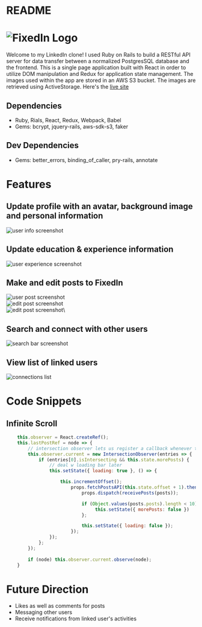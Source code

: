 # README

# ![FixedIn Logo](https://cdn.discordapp.com/attachments/896959094034948166/908732089216684052/logo.png)

Welcome to my LinkedIn clone! I used Ruby on Rails to build a RESTful API server for data transfer between a normalized PostgresSQL database and the frontend. This is a single page application built with React in order to utilize DOM manipulation and Redux for application state management. The images used within the app are stored in an AWS S3 bucket. The images are retrieved using ActiveStorage. Here's the [live site](https://fixedin.herokuapp.com/#/)

## Dependencies
- Ruby, Rials, React, Redux, Webpack, Babel
- Gems: bcrypt, jquery-rails, aws-sdk-s3, faker

## Dev Dependencies
- Gems: better_errors, binding_of_caller, pry-rails, annotate

# Features 
## Update profile with an avatar, background image and personal information
![user info screenshot](https://cdn.discordapp.com/attachments/896959094034948166/908726971545055232/Screenshot_144.png)
## Update education & experience information
![user experience screenshot](https://cdn.discordapp.com/attachments/896959094034948166/908727072971685968/Screenshot_144.png)
## Make and edit posts to FixedIn
![user post screenshot](https://cdn.discordapp.com/attachments/896959094034948166/908727425163223080/Screenshot_145.png)\
![edit post screenshot](https://cdn.discordapp.com/attachments/896959094034948166/908727764297875506/Screenshot_146.png)\
![edit post screenshot](https://cdn.discordapp.com/attachments/896959094034948166/908727950101319700/Screenshot_147.png)\
## Search and connect with other users
![search bar screenshot](https://cdn.discordapp.com/attachments/896959094034948166/908728335511744542/Screenshot_148.png)
## View list of linked users
![connections list](https://cdn.discordapp.com/attachments/896959094034948166/908728871732539392/Screenshot_149.png)

# Code Snippets
## Infinite Scroll 
```javascript
    this.observer = React.createRef();
    this.lastPostRef = node => {
        // intersection observer lets us register a callback whenever the node is in our viewport
        this.observer.current = new IntersectionObserver(entries => {
            if (entries[0].isIntersecting && this.state.morePosts) {
                // deal w loading bar later
                this.setState({ loading: true }, () => {

                    this.incrementOffset();
                        props.fetchPostsAPI(this.state.offset + 1).then(posts => {
                            props.dispatch(receivePosts(posts));

                            if (Object.values(posts.posts).length < 10) {
                                 this.setState({ morePosts: false })
                            };

                            this.setState({ loading: false });
                        });
                });
            };
        });
        
        if (node) this.observer.current.observe(node);
    }
```


# Future Direction 
- Likes as well as comments for posts
- Messaging other users
- Receive notifications from linked user's activities

